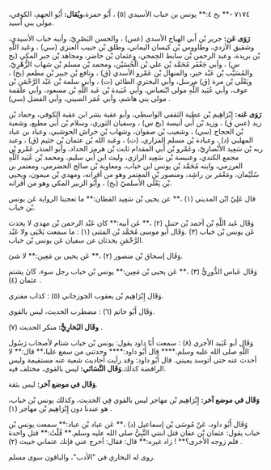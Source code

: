 ٧١٧٤ -** بخ ٤:** يونس بن خباب الأسيدي (٥) ، أَبُو حمزة،**ويُقال:** أَبُو الجهم، الكوفي، مولى بني أسيد.

**رَوَى عَن:** جرير بْن أَبي الهياج الأسدي (عس) ، والحسن البَصْرِيّ، وأبيه خباب الأسيدي، وشقيق الأزدي، وطاووس بْن كيسان اليماني، وطلق بْن حبيب العنزي (سي) ، وعَبد اللَّهِ بْن بريدة، وعبد الرحمن بْن سابط الجمحي، وعثمان بْن حاضر، ومجاهد بْن جبر المكي (بخ س) ، وأبي جَعْفَر مُحَمَّد بْن علي بْن الْحُسَيْن، ومحمد بْن مسلم بْن شهاب الزُّهْرِيّ، والمُسَيَّب بْن عَبْد خير، والمنهال بْن عَمْرو الأسدي (ق) ، ونافع بْن جبير بْن مطعم (بخ) ، ويَعْلَى بْن مرة (ق) مرسل، وأبي البختري الطائي (ت) ، وأبي سلمة بْن عَبْد الرَّحْمَنِ بْن عوف، وأبي عُبَيد اللَّهِ مولى ابْنعباس، وأبي عُبَيدة بْن عَبد اللَّهِ بْن مسعود، وأبي علقمة مولى بني هاشم، وأبي عُمَر الصيني، وأبي الفضل (سي) .

**رَوَى عَنه:** إِبْرَاهِيم بْن عطية الثقفي الواسطي، وأبو عقبة بشر ابن عقبة الكوفي، وحماد بْن زيد (عس ق) ، وزيد بْن أَبي أنيسة (بخ س) ، وسفيان الثوري، وسلام بْن أَبي مطيع، وشعبة بْن الحجاج (سي) ، وشعيب بْن صفوان، وشهاب بْن خراش الحوشبي، وعباد بن عباد المهلبي (د) ، وعبادة بْن مسلم الفزاري، (ت) ، وعَبد الله بْن عثمان بْن خثيم (ق) ، وعبد ربه بْن سَعِيد الأَنْصارِيّ، وعَمْرو بْن أَبي المقدام ثابت بْن هرمز الحداد، وأبو المنذر عَمْرو بْن مجمع الكندي، وعنبسة بْن سَعِيد الرازي، وليث ابن أَبي سليم، ومحمد بْن عُبَيد اللَّهِ العرزمي، وابنه مُحَمَّد بْن يونس ابن خباب، ومعاوية بْن صالح الحضرمي، ومعتمر بن سُلَيْمان، ومَعْمَر بن راشِد، ومنصور بْن المعتمر وهو من أقرانه، ومهدي بْن ميمون، ويحيى بْن يَعْلَى الأَسلميّ (بخ) ، وأَبُو الزبير المكي وهو من أقرانه.

قال عَلِيّ ابْن المديني (١) ،** عن يحيى بْن سَعِيد القطان:** ما تعجبنا الرواية عَن يونس بْن خباب.

وَقَال عَبد اللَّهِ بْن أحمد بْن حنبل (٢) ،** عَن أبيه:** كان عَبْد الرحمن بْن مهدي لا يحدث عَن يونس بْن خباب (٣) .وَقَال أبو موسى مُحَمَّد بْن المثنى (١) : ما سمعت يَحْيَى ولا عَبْد الرَّحْمَنِ يحدثان عن سفيان عَن يونس بْن خباب.

وَقَال إسحاق بْن منصور (٢) ،** عَن يحيى بن مَعِين:** لا شئ.

وَقَال عَباس الدُّورِيُّ (٣) ،** عَن يحيى بْن مَعِين:** يونس بْن خباب رجل سوء، كَانَ يشتم عثمان (٤) .

وَقَال إِبْرَاهِيم بْن يعقوب الجوزجاني (٥) : كذاب مفتري.

وَقَال أَبُو حاتم (٦) : مضطرب الحديث، ليس بالقوي.

**وقَال البُخارِيُّ:** منكر الحديث (٧) .

وَقَال أبو عُبَيد الأجري (٨) : سمعت أَبَا داود يقول: يونس بْن خباب شتام لأصحاب رَسُول اللَّهِ صلى الله عليه وسلم.**** قال أَبُو داود:**** وحدثني من سمع عليا،** قال:** لا أحدث عنه حتى أتوسد يميني. قال أَبُو داود: وقد رأيت أحاديث شعبة عنه مستقيمة وليس الرافضة كذلك.**وَقَال النَّسَائي:** ليس بالقوي، مختلف فيه.

**وَقَال في موضع آخر:** ليس بثقة.

**وَقَال في موضع آخر:** إِبْرَاهِيم بْن مهاجر ليس بالقوي فِي الحديث، وكذلك يونس بْن خباب، هو عندنا دون إِبْرَاهِيم بْن مهاجر (١) .

وَقَال أَبُو داود، عَنْ مُوسَى بْن إسماعيل (د) ،** عَن عباد بْن عباد:** سمعت يونس بْن خباب يقول: عثمان بْن عفان قتل ابنتي النَّبِيُّ صلى الله عليه وسلم.** قُلْتُ:** قتل واحدة فلم زوجه الأخرى؟** ! زاد غيره:** قال: فقال: أخرج عني فإنك عثماني خبيث (٢) .

روى له البخاري في "الأدب"، والباقون سوى مسلم.